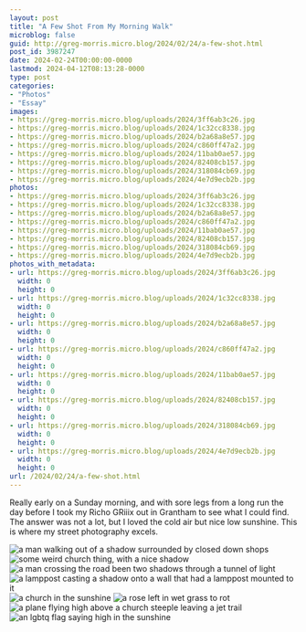```yaml
---
layout: post
title: "A Few Shot From My Morning Walk"
microblog: false
guid: http://greg-morris.micro.blog/2024/02/24/a-few-shot.html
post_id: 3987247
date: 2024-02-24T00:00:00-0000
lastmod: 2024-04-12T08:13:28-0000
type: post
categories:
- "Photos"
- "Essay"
images:
- https://greg-morris.micro.blog/uploads/2024/3ff6ab3c26.jpg
- https://greg-morris.micro.blog/uploads/2024/1c32cc8338.jpg
- https://greg-morris.micro.blog/uploads/2024/b2a68a8e57.jpg
- https://greg-morris.micro.blog/uploads/2024/c860ff47a2.jpg
- https://greg-morris.micro.blog/uploads/2024/11bab0ae57.jpg
- https://greg-morris.micro.blog/uploads/2024/82408cb157.jpg
- https://greg-morris.micro.blog/uploads/2024/318084cb69.jpg
- https://greg-morris.micro.blog/uploads/2024/4e7d9ecb2b.jpg
photos:
- https://greg-morris.micro.blog/uploads/2024/3ff6ab3c26.jpg
- https://greg-morris.micro.blog/uploads/2024/1c32cc8338.jpg
- https://greg-morris.micro.blog/uploads/2024/b2a68a8e57.jpg
- https://greg-morris.micro.blog/uploads/2024/c860ff47a2.jpg
- https://greg-morris.micro.blog/uploads/2024/11bab0ae57.jpg
- https://greg-morris.micro.blog/uploads/2024/82408cb157.jpg
- https://greg-morris.micro.blog/uploads/2024/318084cb69.jpg
- https://greg-morris.micro.blog/uploads/2024/4e7d9ecb2b.jpg
photos_with_metadata:
- url: https://greg-morris.micro.blog/uploads/2024/3ff6ab3c26.jpg
  width: 0
  height: 0
- url: https://greg-morris.micro.blog/uploads/2024/1c32cc8338.jpg
  width: 0
  height: 0
- url: https://greg-morris.micro.blog/uploads/2024/b2a68a8e57.jpg
  width: 0
  height: 0
- url: https://greg-morris.micro.blog/uploads/2024/c860ff47a2.jpg
  width: 0
  height: 0
- url: https://greg-morris.micro.blog/uploads/2024/11bab0ae57.jpg
  width: 0
  height: 0
- url: https://greg-morris.micro.blog/uploads/2024/82408cb157.jpg
  width: 0
  height: 0
- url: https://greg-morris.micro.blog/uploads/2024/318084cb69.jpg
  width: 0
  height: 0
- url: https://greg-morris.micro.blog/uploads/2024/4e7d9ecb2b.jpg
  width: 0
  height: 0
url: /2024/02/24/a-few-shot.html
---
```


Really early on a Sunday morning, and with sore legs from a long run the day before I took my Richo GRiiix out in Grantham to see what I could find. The answer was not a lot, but I loved the cold air but nice low sunshine. This is where my street photography excels.

<div class="gallery">

<img alt="a man walking out of a shadow surrounded by closed down shops" src="https://greg-morris.micro.blog/uploads/2024/3ff6ab3c26.jpg">

<img alt="some weird church thing, with a nice shadow" src="https://greg-morris.micro.blog/uploads/2024/1c32cc8338.jpg">

<img alt="a man crossing the road been two shadows through a tunnel of light" src="https://greg-morris.micro.blog/uploads/2024/b2a68a8e57.jpg">

<img alt="a lamppost casting a shadow onto a wall that had a lamppost mounted to it" src="https://greg-morris.micro.blog/uploads/2024/c860ff47a2.jpg">

<img alt="a church in the sunshine" src="https://greg-morris.micro.blog/uploads/2024/11bab0ae57.jpg">

<img alt="a rose left in wet grass to rot" src="https://greg-morris.micro.blog/uploads/2024/82408cb157.jpg">

<img alt="a plane flying high above a church steeple leaving a jet trail" src="https://greg-morris.micro.blog/uploads/2024/318084cb69.jpg">

<img alt="an lgbtq flag saying high in the sunshine" src="https://greg-morris.micro.blog/uploads/2024/4e7d9ecb2b.jpg">
</div>
